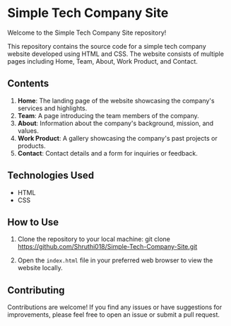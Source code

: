 # Simple Tech Company Site

Welcome to the Simple Tech Company Site repository!

This repository contains the source code for a simple tech company website developed using HTML and CSS. The website consists of multiple pages including Home, Team, About, Work Product, and Contact.

## Contents

1. **Home**: The landing page of the website showcasing the company's services and highlights.
2. **Team**: A page introducing the team members of the company.
3. **About**: Information about the company's background, mission, and values.
4. **Work Product**: A gallery showcasing the company's past projects or products.
5. **Contact**: Contact details and a form for inquiries or feedback.

## Technologies Used

- HTML
- CSS

## How to Use

1. Clone the repository to your local machine:
   git clone https://github.com/Shruthi018/Simple-Tech-Company-Site.git

2. Open the `index.html` file in your preferred web browser to view the website locally.

## Contributing

Contributions are welcome! If you find any issues or have suggestions for improvements, please feel free to open an issue or submit a pull request.



